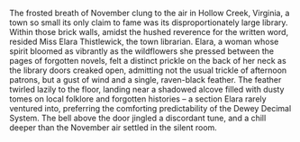 The frosted breath of November clung to the air in Hollow Creek, Virginia, a town so small its only claim to fame was its disproportionately large library. Within those brick walls, amidst the hushed reverence for the written word, resided Miss Elara Thistlewick, the town librarian. Elara, a woman whose spirit bloomed as vibrantly as the wildflowers she pressed between the pages of forgotten novels, felt a distinct prickle on the back of her neck as the library doors creaked open, admitting not the usual trickle of afternoon patrons, but a gust of wind and a single, raven-black feather.  The feather twirled lazily to the floor, landing near a shadowed alcove filled with dusty tomes on local folklore and forgotten histories – a section Elara rarely ventured into, preferring the comforting predictability of the Dewey Decimal System.  The bell above the door jingled a discordant tune, and a chill deeper than the November air settled in the silent room.

